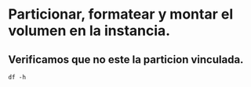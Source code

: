 # Particionar, formatear y montar el volumen en la instancia.
## Verificamos que no este la particion vinculada.
```
df -h
```
